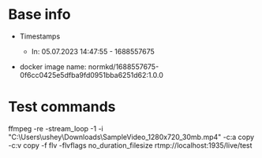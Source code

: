 # Base info

- Timestamps
  - In: 05.07.2023 14:47:55 - 1688557675

- docker image name: normkd/1688557675-0f6cc0425e5dfba9fd0951bba6251d62:1.0.0

# Test commands

ffmpeg -re -stream_loop -1 -i "C:\Users\ushey\Downloads\SampleVideo_1280x720_30mb.mp4" -c:a copy -c:v copy -f flv -flvflags no_duration_filesize rtmp://localhost:1935/live/test
